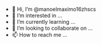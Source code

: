 - 👋 Hi, I’m @manoelmaximo16zhscs
- 👀 I’m interested in ...
- 🌱 I’m currently learning ...
- 💞️ I’m looking to collaborate on ...
- 📫 How to reach me ...

<!---
manoelmaximo16zhscs/manoelmaximo16zhscs is a ✨ special ✨ repository because its `README.md` (this file) appears on your GitHub profile.
You can click the Preview link to take a look at your changes.
--->
